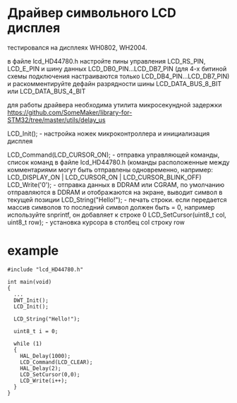 # Драйвер символьного LCD дисплея
тестировался на дисплеях WH0802, WH2004.  

в файле lcd_HD44780.h настройте пины управления LCD_RS_PIN, LCD_E_PIN и шину данных LCD_DB0_PIN...LCD_DB7_PIN (для 4-х битиной схемы подключения настраиваются только LCD_DB4_PIN...LCD_DB7_PIN) и раскомментируйте дефайн разрядности шины LCD_DATA_BUS_8_BIT или LCD_DATA_BUS_4_BIT

для работы драйвера необходима утилита микросекундной задержки https://github.com/SomeMaker/library-for-STM32/tree/master/utils/delay_us 

LCD_Init(); - настройка ножек микроконтроллера и инициализация дисплея

LCD_Command(LCD_CURSOR_ON); - отправка управляющей команды, список команд в файле lcd_HD44780.h (команды расположенные между комментариями могут быть отправлены одновременно, например: LCD_DISPLAY_ON | LCD_CURSOR_ON | LCD_CURSOR_BLINK_OFF)
LCD_Write('0'); - отправка данных в DDRAM или CGRAM, по умолчанию отправляются в DDRAM и отображаются на экране, выводит символ в текущей позиции
LCD_String("Hello!"); - печать строки. если передается массив символов то последний символ должен быть = 0, например используйте snprintf, он добавляет  к строке 0
LCD_SetCursor(uint8_t col, uint8_t row); - установка курсора в столбец col строку row

# example
```
#include "lcd_HD44780.h"

int main(void)
{
  ...
  DWT_Init();
  LCD_Init();
  
  LCD_String("Hello!");
  
  uint8_t i = 0;

  while (1)
  {
    HAL_Delay(1000);
    LCD_Command(LCD_CLEAR);
    HAL_Delay(2);
    LCD_SetCursor(0,0);
    LCD_Write(i++);
  }
}
```